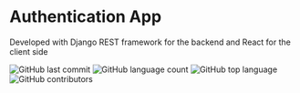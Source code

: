 # Authentication App

Developed with Django REST framework for the backend and React for the client side

![GitHub last commit](https://img.shields.io/github/last-commit/folarin-ogungbemi/authentication?style=for-the-badge?)
![GitHub language count](https://img.shields.io/github/languages/count/folarin-ogungbemi/authentication?style=for-the-badge?)
![GitHub top language](https://img.shields.io/github/languages/top/folarin-ogungbemi/authentication?style=for-the-badge?)
![GitHub contributors](https://img.shields.io/github/contributors/folarin-ogungbemi/authentication?style=for-the-badge?)
